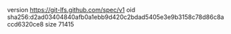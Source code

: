 version https://git-lfs.github.com/spec/v1
oid sha256:d2ad03404840afb0a1ebb9d420c2bdad5405e3e9b3158c78d86c8accd6320ce8
size 71415
